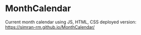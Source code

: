 # MonthCalendar
Current month calendar using JS, HTML, CSS
deployed version: https://simran-rm.github.io/MonthCalendar/
